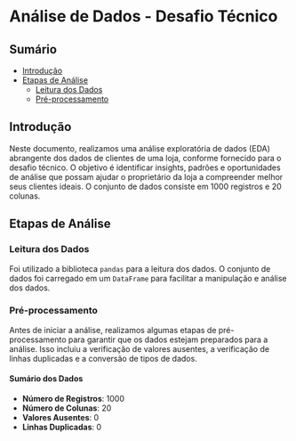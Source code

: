 # Análise de Dados - Desafio Técnico

## Sumário

- [Introdução](#introdução)
- [Etapas de Análise](#etapas-de-análise)
  - [Leitura dos Dados](#leitura-dos-dados)
  - [Pré-processamento](#pré-processamento)

## Introdução

Neste documento, realizamos uma análise exploratória de dados (EDA) abrangente dos dados de clientes de uma loja, conforme fornecido para o desafio técnico. O objetivo é identificar insights, padrões e oportunidades de análise que possam ajudar o proprietário da loja a compreender melhor seus clientes ideais. O conjunto de dados consiste em 1000 registros e 20 colunas.

## Etapas de Análise

### Leitura dos Dados

Foi utilizado a biblioteca `pandas` para a leitura dos dados. O conjunto de dados foi carregado em um `DataFrame` para facilitar a manipulação e análise dos dados.

### Pré-processamento

Antes de iniciar a análise, realizamos algumas etapas de pré-processamento para garantir que os dados estejam preparados para a análise. Isso incluiu a verificação de valores ausentes, a verificação de linhas duplicadas e a conversão de tipos de dados.

#### Sumário dos Dados

- **Número de Registros**: 1000
- **Número de Colunas**: 20
- **Valores Ausentes**: 0
- **Linhas Duplicadas**: 0

